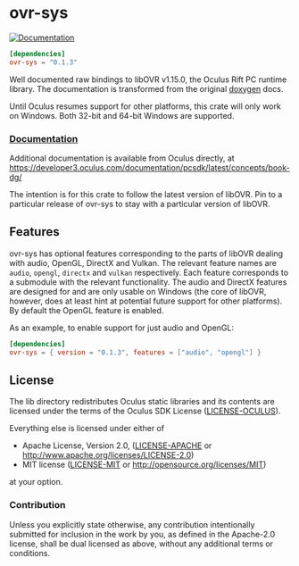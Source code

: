 # ovr-sys

[![Documentation](https://docs.rs/ovr-sys/badge.svg)](https://docs.rs/ovr-sys)

```toml
[dependencies]
ovr-sys = "0.1.3"
```

Well documented raw bindings to libOVR v1.15.0, the Oculus Rift PC runtime library.
The documentation is transformed from the original [doxygen](http://www.doxygen.org) docs.

Until Oculus resumes support for other platforms, this crate will only work on Windows.
Both 32-bit and 64-bit Windows are supported.

### [Documentation](https://docs.rs/ovr-sys/0.1.2/x86_64-pc-windows-gnu/ovr_sys/)

Additional documentation is available from Oculus directly,
at https://developer3.oculus.com/documentation/pcsdk/latest/concepts/book-dg/

The intention is for this crate to follow the latest version of libOVR.
Pin to a particular release of ovr-sys to stay with a particular version of libOVR.

## Features

ovr-sys has optional features corresponding to the parts of libOVR dealing with 
audio, OpenGL, DirectX and Vulkan. The relevant feature names are
`audio`, `opengl`, `directx` and `vulkan` respectively. Each feature corresponds to a submodule 
with the relevant functionality. The audio and DirectX features are designed for and are 
only usable on Windows (the core of libOVR, however, does at least hint at potential 
future support for other platforms). By default the OpenGL feature is enabled.

As an example, to enable support for just audio and OpenGL:

```toml
[dependencies]
ovr-sys = { version = "0.1.3", features = ["audio", "opengl"] }
```

## License

The lib directory redistributes Oculus static libraries and its contents are licensed under 
the terms of the Oculus SDK License ([LICENSE-OCULUS](LICENSE-OCULUS)).

Everything else is licensed under either of

 * Apache License, Version 2.0, ([LICENSE-APACHE](LICENSE-APACHE) or
   http://www.apache.org/licenses/LICENSE-2.0)
 * MIT license ([LICENSE-MIT](LICENSE-MIT) or
   http://opensource.org/licenses/MIT)

at your option.

### Contribution

Unless you explicitly state otherwise, any contribution intentionally submitted
for inclusion in the work by you, as defined in the Apache-2.0 license, shall be
dual licensed as above, without any additional terms or conditions.